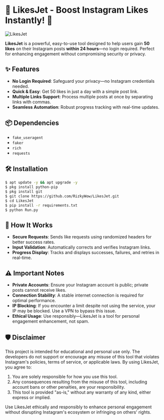 # 🚀 LikesJet - Boost Instagram Likes Instantly! 🌟
![LikesJet](https://github.com/user-attachments/assets/bda9b940-2f47-4bd2-9af3-894a10ffa2e5)

**LikesJet** is a powerful, easy-to-use tool designed to help users gain **50 likes** on their Instagram posts **within 24 hours**—no login required. Perfect for enhancing engagement without compromising security or privacy.

## ✨ Features
- **No Login Required**: Safeguard your privacy—no Instagram credentials needed.
- **Quick & Easy**: Get 50 likes in just a day with a simple post link.
- **Multiple Links Support**: Process multiple posts at once by separating links with commas.
- **Seamless Automation**: Robust progress tracking with real-time updates.

## 📦 Dependencies
- `fake_useragent`
- `faker`
- `rich`
- `requests`

## 🛠️ Installation
```bash
$ apt update -y && apt upgrade -y
$ pkg install python-pip
$ pkg install git
$ git clone https://github.com/RizkyWow/LikesJet.git
$ cd LikesJet
$ pip install -r requirements.txt
$ python Run.py
```

## 🌟 How It Works
- **Secure Requests**: Sends like requests using randomized headers for better success rates.
- **Input Validation**: Automatically corrects and verifies Instagram links.
- **Progress Display**: Tracks and displays successes, failures, and retries in real-time.

## ⚠️ Important Notes
- **Private Accounts**: Ensure your Instagram account is public; private posts cannot receive likes.
- **Connection Stability**: A stable internet connection is required for optimal performance.
- **IP Blocking**: If you encounter a limit despite not using the service, your IP may be blocked. Use a VPN to bypass this issue.
- **Ethical Usage**: Use responsibly—LikesJet is a tool for personal engagement enhancement, not spam.

## 🛡️ Disclaimer
This project is intended for educational and personal use only. The developers do not support or encourage any misuse of this tool that violates Instagram's policies, terms of service, or applicable laws. By using LikesJet, you agree to:

1. You are solely responsible for how you use this tool.
2. Any consequences resulting from the misuse of this tool, including account bans or other penalties, are your responsibility.
3. This tool is provided "as-is," without any warranty of any kind, either express or implied.

Use LikesJet ethically and responsibly to enhance personal engagement without disrupting Instagram's ecosystem or infringing on others' rights.

